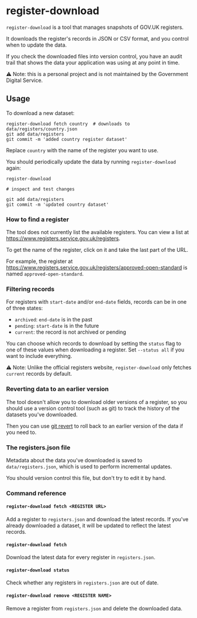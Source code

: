 # register-download
`register-download` is a tool that manages snapshots of GOV.UK registers.

It downloads the register's records in JSON or CSV format, and you control when to update the data.

If you check the downloaded files into version control, you have an audit trail that shows the data your application was using at any point in time.

⚠️️ Note: this is a personal project and is not maintained by the Government Digital Service.

## Usage
To download a new dataset:

```
register-download fetch country  # downloads to data/registers/country.json
git add data/registers
git commit -m 'added country register dataset'
```

Replace `country` with the name of the register you want to use.

You should periodically update the data by running `register-download` again:

```
register-download

# inspect and test changes

git add data/registers
git commit -m 'updated country dataset'
```

### How to find a register
The tool does not currently list the available registers. You can view a list at https://www.registers.service.gov.uk/registers.

To get the name of the register, click on it and take the last part of the URL.

For example, the register at
https://www.registers.service.gov.uk/registers/approved-open-standard is named `approved-open-standard`.

### Filtering records
For registers with `start-date` and/or `end-date` fields, records can be in one of three states:

- `archived`: `end-date` is in the past
- `pending`: `start-date` is in the future
- `current`: the record is not archived or pending

You can choose which records to download by setting the `status` flag to one of these values when downloading a register. Set `--status all` if you want to include everything.

⚠️ Note: Unlike the official registers website, `register-download` only fetches `current` records by default.

### Reverting data to an earlier version

The tool doesn't allow you to download older versions of a register, so you should use a version control tool (such as git) to track the history of the datasets you've downloaded.

Then you can use [git revert](https://git-scm.com/docs/git-revert) to roll back to an earlier version of the data if you need to.

### The registers.json file
Metadata about the data you've downloaded is saved to `data/registers.json`, which is used to perform incremental updates.

You should version control this file, but don't try to edit it by hand.

### Command reference

#### `register-download fetch <REGISTER URL>`

Add a register to `registers.json` and download the latest records.
If you've already downloaded a dataset, it will be updated to reflect the latest records.

#### `register-download fetch`

Download the latest data for every register in `registers.json`.

#### `register-download status`

Check whether any registers in `registers.json` are out of date.

#### `register-download remove <REGISTER NAME>`

Remove a register from `registers.json` and delete the downloaded data.